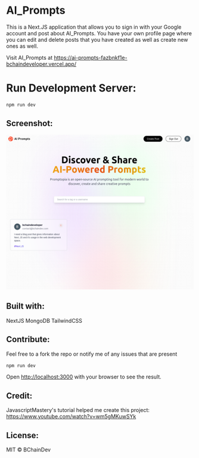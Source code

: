 # AI_Prompts

This is a Next.JS application that allows you to sign in with your Google account and post about AI_Prompts. You have your own profile page where you can edit and delete posts that you have created as well as create new ones as well. 

Visit AI_Prompts at https://ai-prompts-fazbnkf1e-bchaindeveloper.vercel.app/



# Run Development Server:

```bash
npm run dev
```

## Screenshot:
![Screenshot](public/Screenshot.png)

## Built with:

NextJS
MongoDB
TailwindCSS

## Contribute:
Feel free to a fork the repo or notify me of any issues that are present

```bash
npm run dev
```
Open [http://localhost:3000](http://localhost:3000) with your browser to see the result.

## Credit:

JavascriptMastery's tutorial helped me create this project:
https://www.youtube.com/watch?v=wm5gMKuwSYk

## License:

MIT © BChainDev


